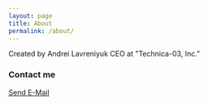 ```yaml
---
layout: page
title: About
permalink: /about/
---
```


Created by Andrei Lavreniyuk
CEO at "Technica-03, Inc."

### Contact me

[Send E-Mail](mailto:lavreniuk@acerium.ru)
